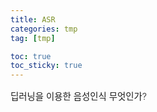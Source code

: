 ```yaml
---
title: ASR
categories: tmp
tag: [tmp]

toc: true
toc_sticky: true
---
```


<div style="font-size: 0.9rem; font-weight:300; line-height: 1.6rem;">
딥러닝을 이용한 음성인식 무엇인가?<br>
</div>



